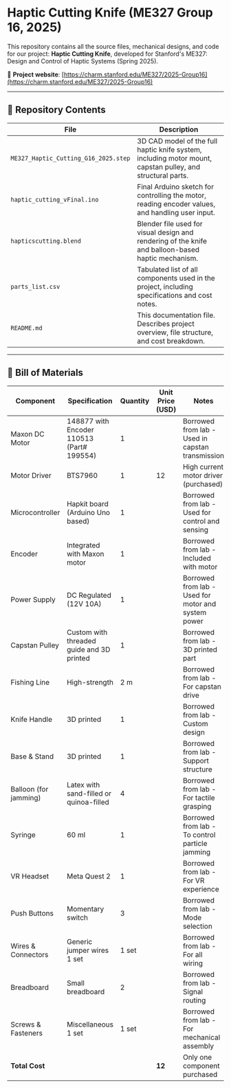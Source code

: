 # Haptic Cutting Knife (ME327 Group 16, 2025)

This repository contains all the source files, mechanical designs, and code for our project: **Haptic Cutting Knife**, developed for Stanford's ME327: Design and Control of Haptic Systems (Spring 2025).

📍 **Project website**: [https://charm.stanford.edu/ME327/2025-Group16](https://charm.stanford.edu/ME327/2025-Group16)

---

## 📁 Repository Contents

| File | Description |
|------|-------------|
| `ME327_Haptic_Cutting_G16_2025.step` | 3D CAD model of the full haptic knife system, including motor mount, capstan pulley, and structural parts. |
| `haptic_cutting_vFinal.ino` | Final Arduino sketch for controlling the motor, reading encoder values, and handling user input. |
| `hapticscutting.blend` | Blender file used for visual design and rendering of the knife and balloon-based haptic mechanism. |
| `parts_list.csv` | Tabulated list of all components used in the project, including specifications and cost notes. |
| `README.md` | This documentation file. Describes project overview, file structure, and cost breakdown. |

---

## 💸 Bill of Materials

| Component | Specification | Quantity | Unit Price (USD) | Notes |
|-----------|---------------|----------|------------------|-------|
| Maxon DC Motor | 148877 with Encoder 110513 (Part# 199554) | 1 |  | Borrowed from lab - Used in capstan transmission |
| Motor Driver | BTS7960 | 1 | 12 | High current motor driver (purchased) |
| Microcontroller | Hapkit board (Arduino Uno based) | 1 |  | Borrowed from lab - Used for control and sensing |
| Encoder | Integrated with Maxon motor | 1 |  | Borrowed from lab - Included with motor |
| Power Supply | DC Regulated (12V 10A) | 1 |  | Borrowed from lab - Used for motor and system power |
| Capstan Pulley | Custom with threaded guide and 3D printed | 1 |  | Borrowed from lab - 3D printed part |
| Fishing Line | High-strength | 2 m |  | Borrowed from lab - For capstan drive |
| Knife Handle | 3D printed | 1 |  | Borrowed from lab - Custom design |
| Base & Stand | 3D printed | 1 |  | Borrowed from lab - Support structure |
| Balloon (for jamming) | Latex with sand-filled or quinoa-filled | 4 |  | Borrowed from lab - For tactile grasping |
| Syringe | 60 ml | 1 |  | Borrowed from lab - To control particle jamming |
| VR Headset | Meta Quest 2 | 1 |  | Borrowed from lab - For VR experience |
| Push Buttons | Momentary switch | 3 |  | Borrowed from lab - Mode selection |
| Wires & Connectors | Generic jumper wires 1 set | 1 set |  | Borrowed from lab - For all wiring |
| Breadboard | Small breadboard | 2 |  | Borrowed from lab - Signal routing |
| Screws & Fasteners | Miscellaneous 1 set | 1 set |  | Borrowed from lab - For mechanical assembly |
| **Total Cost** |  |  | **12** | Only one component purchased |
